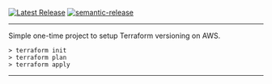 [![Latest Release](https://badgen.net/github/release/silver-path/terraform-state)](https://github.com/silver-path/terraform-state/releases) [![semantic-release](https://img.shields.io/badge/%20%20%F0%9F%93%A6%F0%9F%9A%80-semantic--release-e10079.svg?style=flat)](https://github.com/semantic-release/semantic-release)

*****

Simple one-time project to setup Terraform versioning on AWS.
```
> terraform init
> terraform plan
> terraform apply
```

*****
